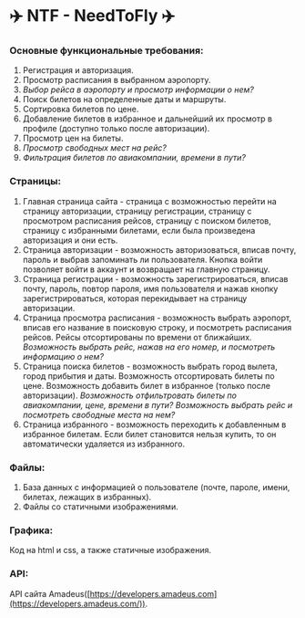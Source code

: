 # **✈️ NTF \- NeedToFly ✈️**

### **Основные функциональные требования:**

1. Регистрация и авторизация.  
2. Просмотр расписания в выбранном аэропорту.  
3. *Выбор рейса в аэропорту и просмотр информации о нем?*  
4. Поиск билетов на определенные даты и маршруты.  
5. Сортировка билетов по цене.  
6. Добавление билетов в избранное и дальнейший их просмотр в профиле (доступно только после авторизации).  
7. Просмотр цен на билеты.  
8. *Просмотр свободных мест на рейс?*  
9. *Фильтрация билетов по авиакомпании, времени в пути?*

### **Страницы:**

1. Главная страница сайта \- страница с возможностью перейти на страницу авторизации, страницу регистрации, страницу с просмотром расписания рейсов, страницу с поиском билетов, страницу с избранными билетами, если была произведена авторизация и они есть.  
2. Страница авторизации \-  возможность авторизоваться, вписав почту, пароль и выбрав запоминать ли пользователя. Кнопка войти позволяет войти в аккаунт и возвращает на главную страницу.  
3. Страница регистрации \- возможность зарегистрироваться, вписав почту, пароль, повтор пароля, имя пользователя и нажав кнопку зарегистрироваться, которая перекидывает на страницу авторизации.  
4. Страница просмотра расписания \- возможность выбрать аэропорт, вписав его название в поисковую строку, и посмотреть расписания рейсов. Рейсы отсортированы по времени от ближайших. *Возможность выбрать рейс, нажав на его номер, и посмотреть информацию о нем?*  
5. Страница поиска билетов \- возможность выбрать город вылета, город прибытия и даты. Возможность отсортировать билеты по цене. Возможность добавить билет в избранное (только после авторизации). *Возможность отфильтровать билеты по авиакомпании, цене, времени в пути?* *Возможность выбрать рейс и посмотреть свободные места на нем?*  
6. Страница избранного \- возможность переходить к добавленным в избранное билетам. Если билет становится нельзя купить, то он автоматически удаляется из избранного.

### **Файлы:**

1. База данных с информацией о пользователе (почте, пароле, имени, билетах, лежащих в избранных).  
2. Файлы со статичными изображениями.

### **Графика:**

   Код на html и css, а также статичные изображения.

### **API:**

   API сайта Amadeus([https://developers.amadeus.com](https://developers.amadeus.com/)).

